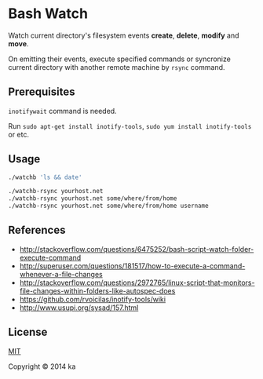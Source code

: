# Bash Watch

Watch current directory's filesystem events **create**, **delete**, **modify**
and **move**.

On emitting their events, execute specified commands or syncronize current
directory with another remote machine by `rsync` command.

## Prerequisites

`inotifywait` command is needed.

Run
`sudo apt-get install inotify-tools`,
`sudo yum install inotify-tools`
or etc.

## Usage

```bash
./watchb 'ls && date'

./watchb-rsync yourhost.net
./watchb-rsync yourhost.net some/where/from/home
./watchb-rsync yourhost.net some/where/from/home username
```

## References

* http://stackoverflow.com/questions/6475252/bash-script-watch-folder-execute-command
* http://superuser.com/questions/181517/how-to-execute-a-command-whenever-a-file-changes
* http://stackoverflow.com/questions/2972765/linux-script-that-monitors-file-changes-within-folders-like-autospec-does
* https://github.com/rvoicilas/inotify-tools/wiki
* http://www.usupi.org/sysad/157.html

## License

[MIT](http://opensource.org/licenses/MIT)

Copyright © 2014 ka
